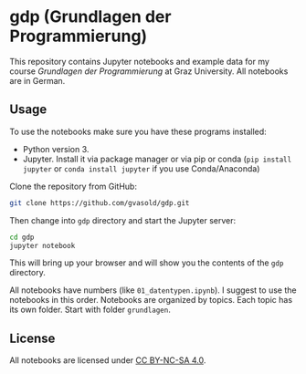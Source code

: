 # gdp (Grundlagen der Programmierung)

This repository contains Jupyter notebooks and example data for my
course *Grundlagen der Programmierung* at Graz University. All notebooks are in German.

## Usage

To use the notebooks make sure you have these programs installed:

* Python version 3. 
* Jupyter. Install it via package manager or via pip or conda (`pip install jupyter` or `conda install jupyter` if you use Conda/Anaconda)

Clone the repository from GitHub:

```bash
git clone https://github.com/gvasold/gdp.git
```

Then change into `gdp` directory and start the Jupyter server:

```bash
cd gdp
jupyter notebook
```

This will bring up your browser and will show you the contents of the `gdp` directory.

All notebooks have numbers (like `01_datentypen.ipynb`). I suggest to use the notebooks in this order. Notebooks are organized by topics. Each topic has its own folder. Start with folder `grundlagen`.

## License

All notebooks are licensed under [CC BY-NC-SA 4.0](https://creativecommons.org/licenses/by-nc-sa/4.0).
 
